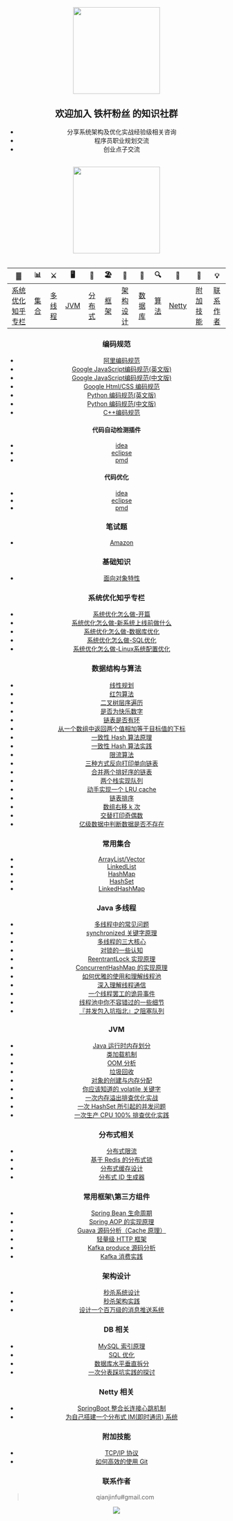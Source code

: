 <div align="center">  
<img src="https://jsong-data.oss-cn-hangzhou.aliyuncs.com/image/json_logo.jpg" width="200"/> 
<br/>

## 欢迎加入 铁杆粉丝 的知识社群
- 分享系统架构及优化实战经验级相关咨询
- 程序员职业规划交流
- 创业点子交流
<div align="center">  
<br/>
<div align="center">  
<img src="https://jsong-data.oss-cn-hangzhou.aliyuncs.com/image/knowlege_logo.jpg" width="200"/> 
<br/>

</div><br>


| ▓ | 📊 |⚔️ | 🖥 | 🚏 | 🏖  | 🌁| 📮 | 🔍 | 🚀 | 🌈 |💡
| :--------: | :--------: | :---------: | :---------: | :---------: | :---------: | :---------:| :---------: | :-------: | :-------:| :------:|:------:|
| [系统优化知乎专栏](#系统优化知乎专栏) | [集合](#常用集合) | [多线程](#java-多线程)|[JVM](#jvm) | [分布式](#分布式相关) |[框架](#常用框架第三方组件)|[架构设计](#架构设计)| [数据库](#db-相关) |[算法](#数据结构与算法)|[Netty](#netty-相关)| [附加技能](#附加技能)|[联系作者](#联系作者) |

### 编码规范
- [阿里编码规范](https://github.com/changsong/jsong/blob/master/md/code-guide/ali_code_guide.pdf)
- [Google JavaScript编码规范(英文版)](https://google.github.io/styleguide/jsguide.html#introduction)
- [Google JavaScript编码规范(中文版)](https://google.github.io/styleguide/jsguide.html#introduction)
- [Google Html/CSS 编码规范](https://google.github.io/styleguide/htmlcssguide.html)
- [Python 编码规范(英文版)](https://google.github.io/styleguide/pyguide.html)
- [Python 编码规范(中文版)](https://nkcoder.github.io/2019/08/17/google-style-guide-python/)
- [C++编码规范](https://google.github.io/styleguide/cppguide.html)

#### 代码自动检测插件
- [idea](https://github.com/alibaba/p3c/tree/master/idea-plugin)
- [eclipse](https://github.com/alibaba/p3c/tree/master/eclipse-plugin)
- [pmd](https://github.com/alibaba/p3c/tree/master/p3c-pmd)

#### 代码优化
- [idea](https://github.com/alibaba/p3c/tree/master/idea-plugin)
- [eclipse](https://github.com/alibaba/p3c/tree/master/eclipse-plugin)
- [pmd](https://github.com/alibaba/p3c/tree/master/p3c-pmd)


### 笔试题
- [Amazon](https://github.com/changsong/jsong/blob/master/src/main/java/com/jsong/interview/amazon/TreasureTruck.java)

### 基础知识
- [面向对象特性](https://github.com/changsong/jsong/blob/master/src/main/java/com/jsong/oop/)

### 系统优化知乎专栏
- [系统优化怎么做-开篇](https://zhuanlan.zhihu.com/p/39459464)
- [系统优化怎么做-新系统上线前做什么](https://zhuanlan.zhihu.com/p/39498511)
- [系统优化怎么做-数据库优化](https://zhuanlan.zhihu.com/p/39658503)
- [系统优化怎么做-SQL优化](https://zhuanlan.zhihu.com/p/39736653)
- [系统优化怎么做-Linux系统配置优化](https://zhuanlan.zhihu.com/p/39983734)

### 数据结构与算法
- [线性规划](https://github.com/changsong/jsong/blob/master/src/main/java/com/jsong/algorithm/linear_program/LinearProgram.java)
- [红包算法](https://github.com/changsong/jsong/blob/master/src/main/java/com/jsong/red/RedPacket.java)
- [二叉树层序遍历](https://github.com/changsong/jsong/blob/master/src/main/java/com/jsong/algorithm/BinaryNode.java#L76-L101)
- [是否为快乐数字](https://github.com/changsong/jsong/blob/master/src/main/java/com/jsong/algorithm/HappyNum.java#L38-L55)
- [链表是否有环](https://github.com/changsong/jsong/blob/master/src/main/java/com/jsong/algorithm/LinkLoop.java#L32-L59)
- [从一个数组中返回两个值相加等于目标值的下标](https://github.com/changsong/jsong/blob/master/src/main/java/com/jsong/algorithm/TwoSum.java#L38-L59)
- [一致性 Hash 算法原理](https://github.com/changsong/jsong/blob/master/md/Consistent-Hash.md)
- [一致性 Hash 算法实践](https://github.com/changsong/jsong/blob/master/docs/algorithm/consistent-hash-implement.md)
- [限流算法](https://github.com/changsong/jsong/blob/master/md/Limiting.md)
- [三种方式反向打印单向链表](https://github.com/changsong/jsong/blob/master/src/main/java/com/jsong/algorithm/ReverseNode.java)
- [合并两个排好序的链表](https://github.com/changsong/jsong/blob/master/src/main/java/com/jsong/algorithm/MergeTwoSortedLists.java)
- [两个栈实现队列](https://github.com/changsong/jsong/blob/master/src/main/java/com/jsong/algorithm/TwoStackQueue.java)
- [动手实现一个 LRU cache](http://jsong.top/2018/04/07/algorithm/LRU-cache/)
- [链表排序](src/main/java/com/jsong/algorithm/LinkedListMergeSort.java)
- [数组右移 k 次](src/main/java/com/jsong/algorithm/ArrayKShift.java)
- [交替打印奇偶数](https://github.com/changsong/jsong/blob/master/src/main/java/com/jsong/actual/TwoThread.java)
- [亿级数据中判断数据是否不存在](https://github.com/changsong/jsong/blob/master/docs/algorithm/guava-bloom-filter.md) 

### 常用集合
- [ArrayList/Vector](https://github.com/changsong/jsong/blob/master/md/ArrayList.md)
- [LinkedList](https://github.com/changsong/jsong/blob/master/md/LinkedList.md)
- [HashMap](https://github.com/changsong/jsong/blob/master/md/HashMap.md)
- [HashSet](https://github.com/changsong/jsong/blob/master/md/collection/HashSet.md)
- [LinkedHashMap](https://github.com/changsong/jsong/blob/master/md/collection/LinkedHashMap.md)

### Java 多线程
- [多线程中的常见问题](https://github.com/changsong/jsong/blob/master/md/Thread-common-problem.md)
- [synchronized 关键字原理](https://github.com/changsong/jsong/blob/master/md/Synchronize.md)
- [多线程的三大核心](https://github.com/changsong/jsong/blob/master/md/Threadcore.md)
- [对锁的一些认知](https://github.com/changsong/jsong/blob/master/md/Java-lock.md)
- [ReentrantLock 实现原理 ](https://github.com/changsong/jsong/blob/master/md/ReentrantLock.md)
- [ConcurrentHashMap 的实现原理](https://github.com/changsong/jsong/blob/master/md/ConcurrentHashMap.md)
- [如何优雅的使用和理解线程池](https://github.com/changsong/jsong/blob/master/md/ThreadPoolExecutor.md)
- [深入理解线程通信](https://github.com/changsong/jsong/blob/master/md/concurrent/thread-communication.md)
- [一个线程罢工的诡异事件](docs/thread/thread-gone.md)
- [线程池中你不容错过的一些细节](docs/thread/thread-gone2.md)
- [『并发包入坑指北』之阻塞队列](docs/thread/ArrayBlockingQueue.md)

### JVM
- [Java 运行时内存划分](https://github.com/changsong/jsong/blob/master/md/MemoryAllocation.md)
- [类加载机制](https://github.com/changsong/jsong/blob/master/md/ClassLoad.md)
- [OOM 分析](https://github.com/changsong/jsong/blob/master/md/OOM-analysis.md)
- [垃圾回收](https://github.com/changsong/jsong/blob/master/md/GarbageCollection.md)
- [对象的创建与内存分配](https://github.com/changsong/jsong/blob/master/md/newObject.md)
- [你应该知道的 volatile 关键字](https://github.com/changsong/jsong/blob/master/md/concurrent/volatile.md)
- [一次内存溢出排查优化实战](https://jsong.top/2018/08/29/java-senior/OOM-Disruptor/)
- [一次 HashSet 所引起的并发问题](docs/jvm/JVM-concurrent-HashSet-problem.md)
- [一次生产 CPU 100% 排查优化实践](docs/jvm/cpu-percent-100.md)

### 分布式相关
- [分布式限流](http://jsong.top/2018/04/28/sbc/sbc7-Distributed-Limit/)
- [基于 Redis 的分布式锁](http://jsong.top/2018/03/29/distributed-lock/distributed-lock-redis/)
- [分布式缓存设计](https://github.com/changsong/jsong/blob/master/md/Cache-design.md)
- [分布式 ID 生成器](https://github.com/changsong/jsong/blob/master/md/ID-generator.md)

### 常用框架\第三方组件
- [Spring Bean 生命周期](https://github.com/changsong/jsong/blob/master/md/spring/spring-bean-lifecycle.md)
- [Spring AOP 的实现原理](https://github.com/changsong/jsong/blob/master/md/SpringAOP.md) 
- [Guava 源码分析（Cache 原理）](https://jsong.top/2018/06/13/guava/guava-cache/)
- [轻量级 HTTP 框架](https://github.com/jsong/cicada)
- [Kafka produce 源码分析](https://github.com/changsong/jsong/blob/master/md/kafka/kafka-product.md)
- [Kafka 消费实践](https://github.com/changsong/jsong/blob/master/docs/frame/kafka-consumer.md)

### 架构设计
- [秒杀系统设计](https://github.com/changsong/jsong/blob/master/md/Spike.md)
- [秒杀架构实践](http://jsong.top/2018/05/07/ssm/SSM18-seconds-kill/)
- [设计一个百万级的消息推送系统](https://github.com/changsong/jsong/blob/master/md/architecture-design/million-sms-push.md)

### DB 相关
- [MySQL 索引原理](https://github.com/changsong/jsong/blob/master/md/MySQL-Index.md)
- [SQL 优化](https://github.com/changsong/jsong/blob/master/md/SQL-optimization.md)
- [数据库水平垂直拆分](https://github.com/changsong/jsong/blob/master/md/DB-split.md)
- [一次分表踩坑实践的探讨](docs/db/sharding-db.md)

### Netty 相关
- [SpringBoot 整合长连接心跳机制](https://jsong.top/2018/05/24/netty/Netty(1)TCP-Heartbeat/)
- [为自己搭建一个分布式 IM(即时通讯) 系统](https://github.com/jsong/cim)

### 附加技能
- [TCP/IP 协议](https://github.com/changsong/jsong/blob/master/md/TCP-IP.md)
- [如何高效的使用 Git](https://github.com/changsong/jsong/blob/master/md/additional-skills/how-to-use-git-efficiently.md)


### 联系作者
> qianjinfu#gmail.com

<img src="https://jsong-data.oss-cn-hangzhou.aliyuncs.com/image/qrcode_for_123_code.jpg" /> 
